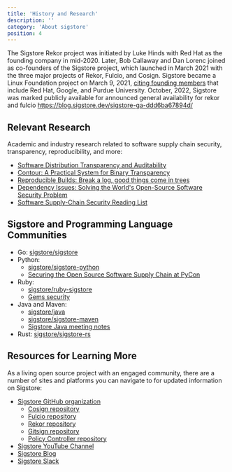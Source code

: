 ```yaml
---
title: 'History and Research'
description: ''
category: 'About sigstore'
position: 4
---
```


The Sigstore Rekor project was initiated by Luke Hinds with Red Hat as the founding company in mid-2020. Later, Bob Callaway and Dan Lorenc joined as co-founders of the Sigstore project, which launched in March 2021 with the three major projects of Rekor, Fulcio, and Cosign. Sigstore became a Linux Foundation project on March 9, 2021, [citing founding members](https://www.linuxfoundation.org/press-release/linux-foundation-announces-free-sigstore-signing-service-to-confirm-origin-and-authenticity-of-software/) that include Red Hat, Google, and Purdue University. October, 2022, Sigstore was marked publicly available for announced general availability for rekor and fulcio https://blog.sigstore.dev/sigstore-ga-ddd6ba67894d/

## Relevant Research

Academic and industry research related to software supply chain security, transparency, reproducibility, and more:

* [Software Distribution Transparency and Auditability](https://arxiv.org/abs/1711.07278)
* [Contour: A Practical System for Binary Transparency](https://arxiv.org/abs/1712.08427)
* [Reproducible Builds: Break a log, good things come in trees](https://bora.uib.no/bora-xmlui/handle/1956/20411)
* [Dependency Issues: Solving the World's Open-Source Software Security Problem](https://warontherocks.com/2022/05/dependency-issues-solving-the-worlds-open-source-software-security-problem/)
* [Software Supply-Chain Security Reading List](https://github.com/chainguard-dev/ssc-reading-list)

## Sigstore and Programming Language Communities

* Go: [sigstore/sigstore](https://github.com/sigstore/sigstore)
* Python: 
    * [sigstore/sigstore-python](https://github.com/sigstore/sigstore-python)
    * [Securing the Open Source Software Supply Chain at PyCon](https://www.youtube.com/watch?v=i1QqhGsbX6Y)
* Ruby: 
    * [sigstore/ruby-sigstore](https://github.com/sigstore/ruby-sigstore)
    * [Gems security](https://docs.ruby-lang.org/en/2.1.0/Gem/Security.html)
* Java and Maven:
    * [sigstore/java](https://github.com/sigstore/sigstore-java)
    * [sigstore/sigstore-maven](https://github.com/sigstore/sigstore-maven)
    * [Sigstore Java meeting notes](https://docs.google.com/document/d/1R7mL-IUrc2Z_LuOIvwDWshVuPQS_2VNE_cIQx4Oy5zw/edit)
* Rust: [sigstore/sigstore-rs](https://github.com/sigstore/sigstore-rs)

## Resources for Learning More

As a living open source project with an engaged community, there are a number of sites and platforms you can navigate to for updated information on Sigstore:

* [Sigstore GitHub organization](https://github.com/sigstore/)
    * [Cosign repository](https://github.com/sigstore/cosign)
    * [Fulcio repository](https://github.com/sigstore/fulcio)
    * [Rekor repository](https://github.com/sigstore/rekor)
    * [Gitsign repository](https://github.com/sigstore/gitsign)
    * [Policy Controller repository](https://github.com/sigstore/policy-controller)
* [Sigstore YouTube Channel](https://www.youtube.com/channel/UCWPVc8glVGOODxsA_ep0VVws)
* [Sigstore Blog](https://blog.sigstore.dev/) 
* [Sigstore Slack](https://join.slack.com/t/sigstore/shared_invite/zt-mhs55zh0-XmY3bcfWn4XEyMqUUutbUQ)
